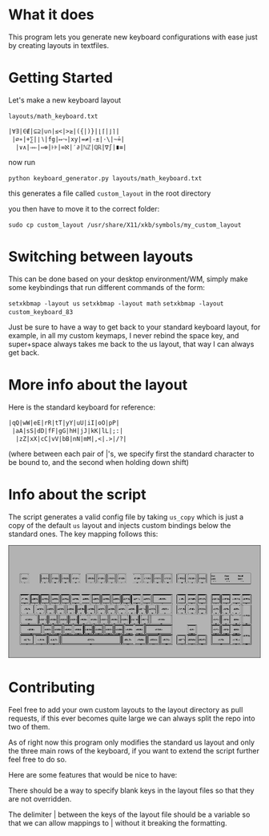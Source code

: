 # What it does

This program lets you generate new keyboard configurations with ease just by creating layouts in textfiles.

# Getting Started

Let's make a new keyboard layout

`layouts/math_keyboard.txt`

```
|∀∃|∈∉|⊆⊇|∪∩|≤<|>≥|({|)}|⌊⌈|⌋⌉|
 |∅∗|+∑|∣∖|fg|↦⤳|xy|=≠|-±|⋅\|~≟|
  |∨∧|⇒⇐|⇔⊕|⊦⊧|∞ℵ|′∂|ℕℤ|ℚℝ|∇∫|∎≡|
```

now run 

`python keyboard_generator.py layouts/math_keyboard.txt`

this generates a file called `custom_layout` in the root directory

you then have to move it to the correct folder: 

`sudo cp custom_layout /usr/share/X11/xkb/symbols/my_custom_layout` 

# Switching between layouts

This can be done based on your desktop environment/WM, simply make some keybindings that run different commands of the form:

`setxkbmap -layout us`
`setxkbmap -layout math`
`setxkbmap -layout custom_keyboard_83`

Just be sure to have a way to get back to your standard keyboard layout, for example, in all my custom keymaps, I never rebind the space key, and super+space always takes me back to the us layout, that way I can always get back.


# More info about the layout

Here is the standard keyboard for reference:

```
|qQ|wW|eE|rR|tT|yY|uU|iI|oO|pP|
 |aA|sS|dD|fF|gG|hH|jJ|kK|lL|;:|
  |zZ|xX|cC|vV|bB|nN|mM|,<|.>|/?|
```

(where between each pair of |'s, we specify first the standard character to be bound to, and the second when holding down shift)

# Info about the script

The script generates a valid config file by taking `us_copy` which is just a copy of the default `us` layout and injects custom bindings below the standard ones. The key mapping follows this:

![](keyboard.png)

# Contributing

Feel free to add your own custom layouts to the layout directory as pull requests, if this ever becomes quite large we can always split the repo into two of them.

As of right now this program only modifies the standard us layout and only the three main rows of the keyboard, if you want to extend the script further feel free to do so.

Here are some features that would be nice to have:

There should be a way to specify blank keys in the layout files so that they are not overridden.

The delimiter | between the keys of the layout file should be a variable so that we can allow mappings to | without it breaking the formatting.





